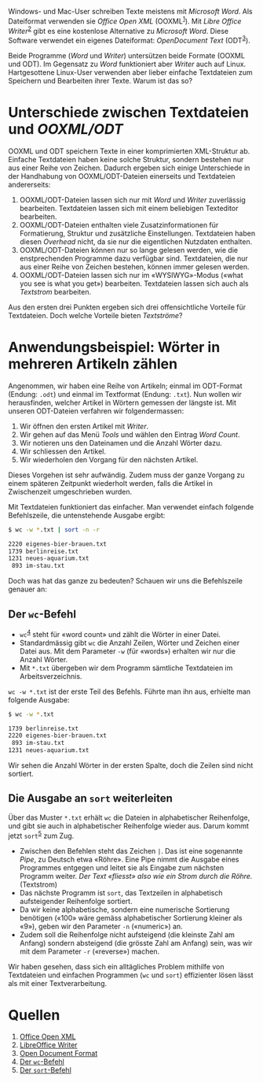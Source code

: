 Windows- und Mac-User schreiben Texte meistens mit _Microsoft Word_. Als
Dateiformat verwenden sie _Office Open XML_ (OOXML<sup>[1](#1)</sup>).  Mit
_Libre Office Writer_<sup>[2](#2)</sup> gibt es eine kostenlose Alternative zu
_Microsoft Word_.  Diese Software verwendet ein eigenes Dateiformat:
_OpenDocument Text_ (ODT<sup>[3](#3)</sup>).

Beide Programme (_Word_ und _Writer_) untersützen beide Formate (OOXML und ODT).
Im Gegensatz zu _Word_ funktioniert aber _Writer_ auch auf Linux. Hartgesottene
Linux-User verwenden aber lieber einfache Textdateien zum Speichern und
Bearbeiten ihrer Texte. Warum ist das so?

# Unterschiede zwischen Textdateien und _OOXML/ODT_

OOXML und ODT speichern Texte in einer komprimierten XML-Struktur ab. Einfache
Textdateien haben keine solche Struktur, sondern bestehen nur aus einer Reihe
von Zeichen. Dadurch ergeben sich einige Unterschiede in der Handhabung von
OOXML/ODT-Dateien einerseits und Textdateien andererseits:

1. OOXML/ODT-Dateien lassen sich nur mit _Word_ und _Writer_ zuverlässig
bearbeiten. Textdateien lassen sich mit einem beliebigen Texteditor bearbeiten.
2. OOXML/ODT-Dateien enthalten viele Zusatzinformationen für Formatierung,
Struktur und zusätzliche Einstellungen. Textdateien haben diesen _Overhead_
nicht, da sie nur die eigentlichen Nutzdaten enthalten.
3. OOXML/ODT-Dateien können nur so lange gelesen werden, wie die enstprechenden
Programme dazu verfügbar sind. Textdateien, die nur aus einer Reihe von Zeichen
bestehen, können immer gelesen werden.
4. OOXML/ODT-Dateien lassen sich nur im «WYSIWYG»-Modus («what you see is what
you get») bearbeiten. Textdateien lassen sich auch als _Textstrom_ bearbeiten.

Aus den ersten drei Punkten ergeben sich drei offensichtliche Vorteile für
Textdateien. Doch welche Vorteile bieten _Textströme_?

# Anwendungsbeispiel: Wörter in mehreren Artikeln zählen

Angenommen, wir haben eine Reihe von Artikeln; einmal im ODT-Format (Endung:
`.odt`) und einmal im Textformat (Endung: `.txt`). Nun wollen wir herausfinden,
welcher Artikel in Wörtern gemessen der längste ist. Mit unseren ODT-Dateien
verfahren wir folgendermassen:

1. Wir öffnen den ersten Artikel mit _Writer_.
2. Wir gehen auf das Menü _Tools_ und wählen den Eintrag _Word Count_.
3. Wir notieren uns den Dateinamen und die Anzahl Wörter dazu.
4. Wir schliessen den Artikel.
5. Wir wiederholen den Vorgang für den nächsten Artikel.

Dieses Vorgehen ist sehr aufwändig. Zudem muss der ganze Vorgang zu einem
späteren Zeitpunkt wiederholt werden, falls die Artikel in Zwischenzeit
umgeschrieben wurden.

Mit Textdateien funktioniert das einfacher. Man verwendet einfach folgende
Befehlszeile, die untenstehende Ausgabe ergibt:

```bash
$ wc -w *.txt | sort -n -r

2220 eigenes-bier-brauen.txt
1739 berlinreise.txt
1231 neues-aquarium.txt
 893 im-stau.txt
```

Doch was hat das ganze zu bedeuten? Schauen wir uns die Befehlszeile genauer an:

## Der `wc`-Befehl

- `wc`<sup>[4](#4)</sup>  steht für «word count» und zählt die Wörter in einer Datei. 
- Standardmässig gibt `wc` die Anzahl Zeilen, Wörter und Zeichen einer Datei
  aus. Mit dem Parameter `-w` (für «words») erhalten wir nur die Anzahl Wörter.
- Mit `*.txt` übergeben wir dem Programm sämtliche Textdateien im
  Arbeitsverzeichnis.

`wc -w *.txt` ist der erste Teil des Befehls. Führte man ihn aus, erhielte
man folgende Ausgabe:

```bash
$ wc -w *.txt

1739 berlinreise.txt
2220 eigenes-bier-brauen.txt
 893 im-stau.txt
1231 neues-aquarium.txt
```

Wir sehen die Anzahl Wörter in der ersten Spalte, doch die Zeilen sind nicht
sortiert.

## Die Ausgabe an `sort` weiterleiten

Über das Muster `*.txt` erhält `wc` die Dateien in alphabetischer Reihenfolge,
und gibt sie auch in alphabetischer Reihenfolge wieder aus. Darum kommt jetzt
`sort`<sup>[5](#5)</sup> zum Zug.

- Zwischen den Befehlen steht das Zeichen `|`. Das ist eine sogenannte _Pipe_,
  zu Deutsch etwa «Röhre». Eine Pipe nimmt die Ausgabe eines Programmes entgegen
  und leitet sie als Eingabe zum nächsten Programm weiter. _Der Text «fliesst»
  also wie ein Strom durch die Röhre._ (Textstrom)
- Das nächste Programm ist `sort`, das Textzeilen in alphabetisch aufsteigender
  Reihenfolge sortiert.
- Da wir keine alphabetische, sondern eine numerische Sortierung benötigen
  («100» wäre gemäss alphabetischer Sortierung kleiner als «9»), geben wir den
  Parameter `-n` («numeric») an.
- Zudem soll die Reihenfolge nicht aufsteigend (die kleinste Zahl am Anfang)
  sondern absteigend (die grösste Zahl am Anfang) sein, was wir mit dem
  Parameter `-r` («reverse») machen.

Wir haben gesehen, dass sich ein alltägliches Problem mithilfe von Textdateien 
und einfachen Programmen (`wc` und `sort`) effizienter lösen lässt als mit einer
Textverarbeitung.

# Quellen

1. <span id="1">[Office Open XML](http://officeopenxml.com/)</span>
2. <span id="2">[LibreOffice
Writer](https://www.libreoffice.org/discover/writer/)</span>
3. <span id="3">[Open Document Format](http://opendocumentformat.org/)</span>
4. <span id="4">[Der
`wc`-Befehl](http://pubs.opengroup.org/onlinepubs/009604499/utilities/wc.html)</span>
5. <span id="5">[Der
`sort`-Befehl](http://pubs.opengroup.org/onlinepubs/9699919799/utilities/sort.html)</span>
